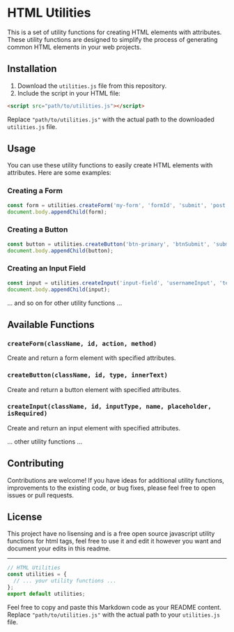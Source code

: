 

# HTML Utilities

This is a set of utility functions for creating HTML elements with attributes. These utility functions are designed to simplify the process of generating common HTML elements in your web projects.

## Installation

1. Download the `utilities.js` file from this repository.
2. Include the script in your HTML file:

```html
<script src="path/to/utilities.js"></script>
```

Replace `"path/to/utilities.js"` with the actual path to the downloaded `utilities.js` file.

## Usage

You can use these utility functions to easily create HTML elements with attributes. Here are some examples:

### Creating a Form

```javascript
const form = utilities.createForm('my-form', 'formId', 'submit', 'post');
document.body.appendChild(form);
```

### Creating a Button

```javascript
const button = utilities.createButton('btn-primary', 'btnSubmit', 'submit', 'Submit');
document.body.appendChild(button);
```

### Creating an Input Field

```javascript
const input = utilities.createInput('input-field', 'usernameInput', 'text', 'username', 'Enter your username', true);
document.body.appendChild(input);
```

... and so on for other utility functions ...

## Available Functions

### `createForm(className, id, action, method)`

Create and return a form element with specified attributes.

### `createButton(className, id, type, innerText)`

Create and return a button element with specified attributes.

### `createInput(className, id, inputType, name, placeholder, isRequired)`

Create and return an input element with specified attributes.

... other utility functions ...

## Contributing

Contributions are welcome! If you have ideas for additional utility functions, improvements to the existing code, or bug fixes, please feel free to open issues or pull requests.

## License

This project have no lisensing and is a free open source javascript utility functions for html tags, feel free to use it and edit it however you want and document your edits in this readme.

---

```javascript
// HTML Utilities
const utilities = {
  // ... your utility functions ...
};
export default utilities;
```

Feel free to copy and paste this Markdown code as your README content. Replace `"path/to/utilities.js"` with the actual path to your `utilities.js` file.
